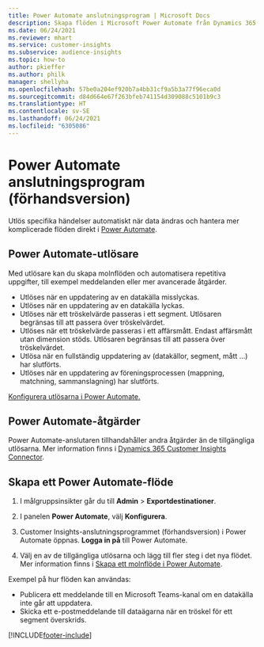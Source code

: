 ```yaml
---
title: Power Automate anslutningsprogram | Microsoft Docs
description: Skapa flöden i Microsoft Power Automate från Dynamics 365 Customer Insights.
ms.date: 06/24/2021
ms.reviewer: mhart
ms.service: customer-insights
ms.subservice: audience-insights
ms.topic: how-to
author: pkieffer
ms.author: philk
manager: shellyha
ms.openlocfilehash: 57be0a204ef920b7a4bb31cf9a5b3a77f96eca0d
ms.sourcegitcommit: d84d664e67f263bfeb741154d309088c5101b9c3
ms.translationtype: HT
ms.contentlocale: sv-SE
ms.lasthandoff: 06/24/2021
ms.locfileid: "6305086"
---
```

# <a name="power-automate-connector-preview"></a>Power Automate anslutningsprogram (förhandsversion)

Utlös specifika händelser automatiskt när data ändras och hantera mer komplicerade flöden direkt i [Power Automate](https://flow.microsoft.com/).

## <a name="power-automate-triggers"></a>Power Automate-utlösare

Med utlösare kan du skapa molnflöden och automatisera repetitiva uppgifter, till exempel meddelanden eller mer avancerade åtgärder. 

- Utlöses när en uppdatering av en datakälla misslyckas. 
- Utlöses när en uppdatering av en datakälla lyckas.
- Utlöses när ett tröskelvärde passeras i ett segment. Utlösaren begränsas till att passera över tröskelvärdet.
- Utlöses när ett tröskelvärde passeras i ett affärsmått. Endast affärsmått utan dimension stöds. Utlösaren begränsas till att passera över tröskelvärdet.
- Utlösa när en fullständig uppdatering av (datakällor, segment, mått ...) har slutförts.
- Utlöses när en uppdatering av föreningsprocessen (mappning, matchning, sammanslagning) har slutförts.

[Konfigurera utlösarna i Power Automate.](https://flow.microsoft.com/connectors/shared_customerinsights/dynamics-365-customer-insights-connector/)

## <a name="power-automate-actions"></a>Power Automate-åtgärder

Power Automate-anslutaren tillhandahåller andra åtgärder än de tillgängliga utlösarna. Mer information finns i [Dynamics 365 Customer Insights Connector](/connectors/customerinsights/).

## <a name="create-a-power-automate-flow"></a>Skapa ett Power Automate-flöde

1. I målgruppsinsikter går du till **Admin** > **Exportdestinationer**.

1. I panelen **Power Automate**, välj **Konfigurera**.

1. Customer Insights-anslutningsprogrammet (förhandsversion) i Power Automate öppnas. **Logga in på** till Power Automate.

1. Välj en av de tillgängliga utlösarna och lägg till fler steg i det nya flödet. Mer information finns i [Skapa ett molnflöde i Power Automate](/power-automate/get-started-logic-flow).

Exempel på hur flöden kan användas: 
- Publicera ett meddelande till en Microsoft Teams-kanal om en datakälla inte går att uppdatera. 
- Skicka ett e-postmeddelande till dataägarna när en tröskel för ett segment överskrids.



[!INCLUDE[footer-include](../includes/footer-banner.md)]
